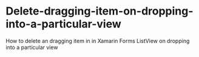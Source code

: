 # Delete-dragging-item-on-dropping-into-a-particular-view
How to delete an dragging item in in Xamarin Forms ListView on dropping into a particular view  
